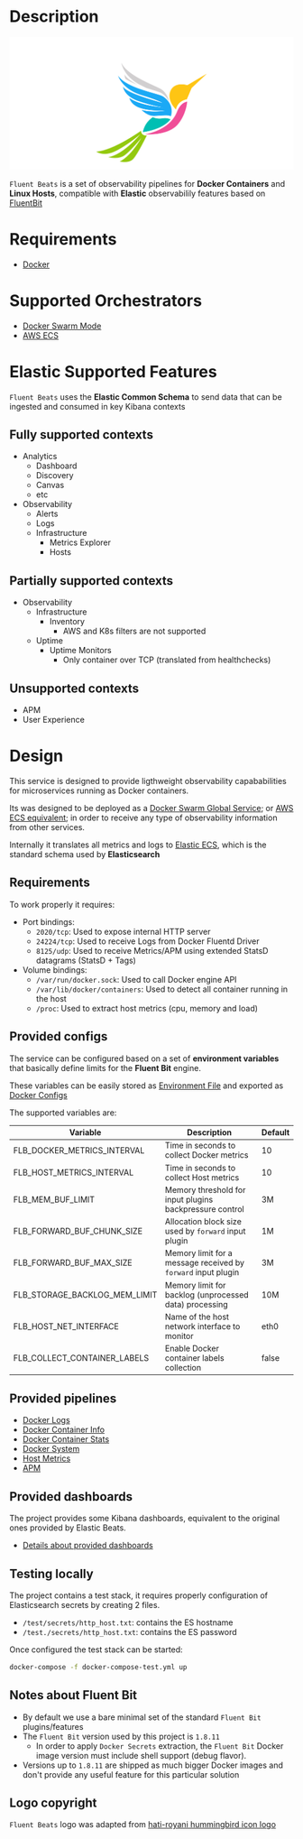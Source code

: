 # Description


![Fluent Beats](/docs/img/logo/logo-small.svg "logo")

`Fluent Beats` is a set of observability pipelines for **Docker Containers** and **Linux Hosts**, compatible with **Elastic** observabilily features based on [FluentBit](https://fluentbit.io/)


# Requirements

* [Docker](www.docker.com)

# Supported Orchestrators
- [Docker Swarm Mode](https://docs.docker.com/engine/swarm/)
- [AWS ECS](https://docs.aws.amazon.com/ecs/)

# Elastic Supported Features

`Fluent Beats` uses the **Elastic Common Schema** to send data that can be ingested and consumed in key Kibana contexts

## Fully supported contexts

- Analytics
  - Dashboard
  - Discovery
  - Canvas
  - etc
- Observability
  - Alerts
  - Logs
  - Infrastructure
    - Metrics Explorer
    - Hosts
## Partially supported contexts
- Observability
  - Infrastructure
    - Inventory
      - AWS and K8s filters are not supported
  - Uptime
    - Uptime Monitors
      - Only container over TCP (translated from healthchecks)
## Unsupported contexts
  - APM
  - User Experience

# Design

This service is designed to provide ligthweight observability capababilities for microservices running as Docker containers.

Its was designed to be deployed as a [Docker Swarm Global Service](https://docs.docker.com/engine/swarm/services/#replicated-or-global-services); or [AWS ECS equivalent](https://docs.aws.amazon.com/AmazonECS/latest/developerguide/ecs_services.html#service_scheduler_daemon); in order to receive any type of observability information from other services.

Internally it translates all metrics and logs to [Elastic ECS](https://www.elastic.co/guide/en/ecs/current/index.html), which is the standard schema used by **Elasticsearch**

## Requirements

To work properly it requires:

* Port bindings:
    * `2020/tcp`: Used to expose internal HTTP server
    * `24224/tcp`: Used to receive Logs from Docker Fluentd Driver
    * `8125/udp`: Used to receive Metrics/APM using extended StatsD datagrams (StatsD  + Tags)
* Volume bindings:
    * `/var/run/docker.sock`: Used to call Docker engine API
    * `/var/lib/docker/containers`: Used to detect all container running in the host
    * `/proc`: Used to extract host metrics (cpu, memory and load)

## Provided configs

The service can be configured based on a set of **environment variables** that basically define limits for the **Fluent Bit** engine.

These variables can be easily stored as [Environment File](https://docs.docker.com/compose/environment-variables/env-file/) and exported as [Docker Configs](https://docs.docker.com/engine/swarm/configs/)

The supported variables are:

 Variable                      | Description                                                                                    | Default
-------------------------------|------------------------------------------------------------------------------------------------|------------------
 FLB_DOCKER_METRICS_INTERVAL   | Time in seconds to collect Docker metrics                                                      | 10
 FLB_HOST_METRICS_INTERVAL     | Time in seconds to collect Host metrics                                                        | 10
 FLB_MEM_BUF_LIMIT             | Memory threshold for input plugins backpressure control                                        | 3M
 FLB_FORWARD_BUF_CHUNK_SIZE    | Allocation block size used by `forward` input plugin                                           | 1M
 FLB_FORWARD_BUF_MAX_SIZE      | Memory limit for a message received by `forward` input plugin                                  | 3M
 FLB_STORAGE_BACKLOG_MEM_LIMIT | Memory limit for backlog (unprocessed data) processing                                         | 10M
 FLB_HOST_NET_INTERFACE        | Name of the host network interface to monitor                                                  | eth0
 FLB_COLLECT_CONTAINER_LABELS  | Enable Docker container labels collection                                                      | false

## Provided pipelines

- [Docker Logs](https://github.com/fluent-beats/fluent-beats/blob/master/docs/pipelines/docker-logs.md)
- [Docker Container Info](https://github.com/fluent-beats/fluent-beats/blob/master/docs/pipelines/docker-info.md)
- [Docker Container Stats](https://github.com/fluent-beats/fluent-beats/blob/master/docs/pipelines/docker-stats.md)
- [Docker System](https://github.com/fluent-beats/fluent-beats/blob/master/docs/pipelines/docker-system.md)
- [Host Metrics](https://github.com/fluent-beats/fluent-beats/blob/master/docs/pipelines/host.md)
- [APM](https://github.com/fluent-beats/fluent-beats/blob/master/docs/pipelines/apm.md)

## Provided dashboards

The project provides some Kibana dashboards, equivalent to the original ones provided by Elastic Beats.

- [Details about provided dashboards](https://github.com/fluent-beats/fluent-beats/blob/master/assets/README.md)


## Testing locally

The project contains a test stack, it requires properly configuration of Elasticsearch secrets by creating 2 files.

- `/test/secrets/http_host.txt`: contains the ES hostname
- `/test./secrets/http_host.txt`: contains the ES password

Once configured the test stack can be started:

``` bash
docker-compose -f docker-compose-test.yml up
```

## Notes about Fluent Bit

- By default we use a bare minimal set of the standard `Fluent Bit` plugins/features
- The `Fluent Bit` version used by this project is `1.8.11`
  - In order to apply `Docker Secrets` extraction, the `Fluent Bit` Docker image version must include shell support (debug flavor).
- Versions up to `1.8.11` are shipped as much bigger Docker images and don't provide any useful feature for this particular solution


## Logo copyright

`Fluent Beats` logo was adapted from [hati-royani hummingbird icon logo](https://www.vecteezy.com/vector-art/604578-hummingbird-icon-logo-and-symbols-template-vector)



